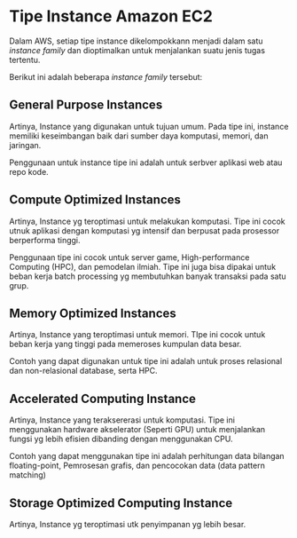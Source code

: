 # Tipe Instance Amazon EC2
Dalam AWS, setiap tipe instance dikelompokkann menjadi dalam satu *instance family* dan dioptimalkan untuk menjalankan suatu jenis tugas tertentu. 

Berikut ini adalah beberapa *instance family* tersebut:

## General Purpose Instances
Artinya, Instance yang digunakan untuk tujuan umum. Pada tipe ini, instance memiliki keseimbangan baik dari sumber daya komputasi, memori, dan jaringan.

Penggunaan untuk instance tipe ini adalah untuk serbver aplikasi web atau repo kode.

## Compute Optimized Instances
Artinya, Instance yg teroptimasi untuk melakukan komputasi. Tipe ini cocok utnuk aplikasi dengan  komputasi yg intensif dan berpusat pada prosessor berperforma tinggi.

Penggunaan tipe ini cocok untuk server game,  High-performance Computing (HPC), dan pemodelan ilmiah. Tipe ini juga bisa dipakai untuk beban kerja batch processing yg membutuhkan banyak transaksi pada satu grup.

## Memory Optimized Instances
Artinya, Instance yang teroptimasi untuk memori. TIpe ini cocok untuk beban kerja yang tinggi pada memeroses kumpulan data besar.

Contoh yang dapat digunakan untuk tipe ini adalah untuk proses relasional dan non-relasional database, serta HPC.

## Accelerated Computing Instance
Artinya, Instance yang teraksererasi untuk komputasi. Tipe ini menggunakan hardware akselerator (Seperti GPU) untuk menjalankan fungsi yg lebih efisien dibanding dengan menggunakan CPU.

Contoh yang dapat menggunakan tipe ini adalah perhitungan data bilangan floating-point, Pemrosesan grafis, dan pencocokan data (data pattern matching)

## Storage Optimized Computing Instance
Artinya, Instance yg teroptimasi utk penyimpanan yg lebih besar.